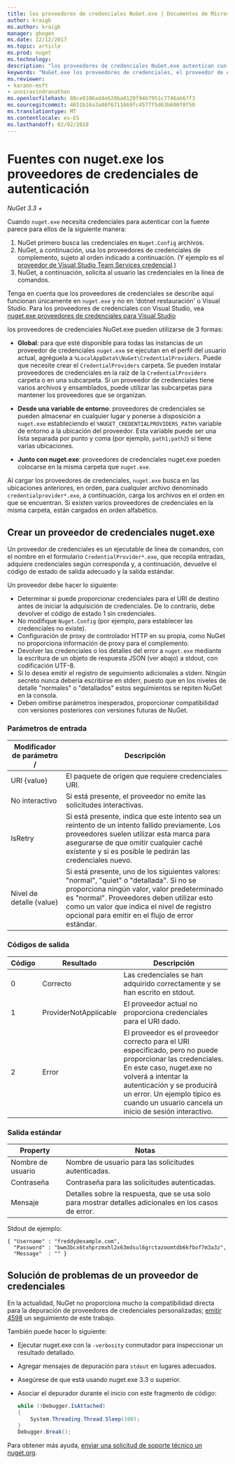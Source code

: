 ```yaml
---
title: los proveedores de credenciales NuGet.exe | Documentos de Microsoft
author: kraigb
ms.author: kraigb
manager: ghogen
ms.date: 12/12/2017
ms.topic: article
ms.prod: nuget
ms.technology: 
description: "los proveedores de credenciales NuGet.exe autentican con una fuente de distribución y se implementan como archivos ejecutables de línea de comandos que siguen las convenciones específicas."
keywords: "NuGet.exe los proveedores de credenciales, el proveedor de credenciales API, autenticarse con la fuente, autenticarse con la Galería"
ms.reviewer:
- karann-msft
- unniravindranathan
ms.openlocfilehash: 88ce0106ad4e628ba8120f94b7951c7746ab67f3
ms.sourcegitcommit: 4651b16a3a08f6711669fc4577f5d63b600f8f58
ms.translationtype: MT
ms.contentlocale: es-ES
ms.lasthandoff: 02/02/2018
---
```

# <a name="authenticating-feeds-with-nugetexe-credential-providers"></a>Fuentes con nuget.exe los proveedores de credenciales de autenticación

*NuGet 3.3 +*

Cuando `nuget.exe` necesita credenciales para autenticar con la fuente parece para ellos de la siguiente manera:

1. NuGet primero busca las credenciales en `Nuget.Config` archivos.
1. NuGet, a continuación, usa los proveedores de credenciales de complemento, sujeto al orden indicado a continuación. (Y ejemplo es el [proveedor de Visual Studio Team Services credencial](https://www.visualstudio.com/docs/package/get-started/nuget/auth#vsts-credential-provider).)
1. NuGet, a continuación, solicita al usuario las credenciales en la línea de comandos.

Tenga en cuenta que los proveedores de credenciales se describe aquí funcionan únicamente en `nuget.exe` y no en 'dotnet restauración' o Visual Studio. Para los proveedores de credenciales con Visual Studio, vea [nuget.exe proveedores de credenciales para Visual Studio](nuget-credential-providers-for-visual-studio.md)

los proveedores de credenciales NuGet.exe pueden utilizarse de 3 formas:

- **Global**: para que esté disponible para todas las instancias de un proveedor de credenciales `nuget.exe` se ejecutan en el perfil del usuario actual, agréguela a `%LocalAppData%\NuGet\CredentialProviders`. Puede que necesite crear el `CredentialProviders` carpeta. Se pueden instalar proveedores de credenciales en la raíz de la `CredentialProviders` carpeta o en una subcarpeta. Si un proveedor de credenciales tiene varios archivos y ensamblados, puede utilizar las subcarpetas para mantener los proveedores que se organizan.

- **Desde una variable de entorno**: proveedores de credenciales se pueden almacenar en cualquier lugar y ponerse a disposición a `nuget.exe` estableciendo el `%NUGET_CREDENTIALPROVIDERS_PATH%` variable de entorno a la ubicación del proveedor. Esta variable puede ser una lista separada por punto y coma (por ejemplo, `path1;path2`) si tiene varias ubicaciones.

- **Junto con nuget.exe**: proveedores de credenciales nuget.exe pueden colocarse en la misma carpeta que `nuget.exe`.

Al cargar los proveedores de credenciales, `nuget.exe` busca en las ubicaciones anteriores, en orden, para cualquier archivo denominado `credentialprovider*.exe`, a continuación, carga los archivos en el orden en que se encuentran. Si existen varios proveedores de credenciales en la misma carpeta, están cargados en orden alfabético.

## <a name="creating-a-nugetexe-credential-provider"></a>Crear un proveedor de credenciales nuget.exe

Un proveedor de credenciales es un ejecutable de línea de comandos, con el nombre en el formulario `CredentialProvider*.exe`, que recopila entradas, adquiere credenciales según corresponda y, a continuación, devuelve el código de estado de salida adecuado y la salida estándar.

Un proveedor debe hacer lo siguiente:

- Determinar si puede proporcionar credenciales para el URI de destino antes de iniciar la adquisición de credenciales. De lo contrario, debe devolver el código de estado 1 sin credenciales.
- No modifique `Nuget.Config` (por ejemplo, para establecer las credenciales no existe).
- Configuración de proxy de controlador HTTP en su propia, como NuGet no proporciona información de proxy para el complemento.
- Devolver las credenciales o los detalles del error a `nuget.exe` mediante la escritura de un objeto de respuesta JSON (ver abajo) a stdout, con codificación UTF-8.
- Si lo desea emitir el registro de seguimiento adicionales a stderr. Ningún secreto nunca debería escribirse en stderr, puesto que en los niveles de detalle "normales" o "detallados" estos seguimientos se repiten NuGet en la consola.
- Deben omitirse parámetros inesperados, proporcionar compatibilidad con versiones posteriores con versiones futuras de NuGet.

### <a name="input-parameters"></a>Parámetros de entrada

| Modificador de parámetro / |Descripción|
|----------------|-----------|
| URI {value} | El paquete de origen que requiere credenciales URI.|
| No interactivo | Si está presente, el proveedor no emite las solicitudes interactivas. |
| IsRetry | Si está presente, indica que este intento sea un reintento de un intento fallido previamente. Los proveedores suelen utilizar esta marca para asegurarse de que omitir cualquier caché existente y si es posible le pedirán las credenciales nuevo.|
| Nivel de detalle {value} | Si está presente, uno de los siguientes valores: "normal", "quiet" o "detallada". Si no se proporciona ningún valor, valor predeterminado es "normal". Proveedores deben utilizar esto como un valor que indica el nivel de registro opcional para emitir en el flujo de error estándar. |

### <a name="exit-codes"></a>Códigos de salida

| Código |Resultado | Descripción |
|----------------|-----------|-----------|
| 0 | Correcto | Las credenciales se han adquirido correctamente y se han escrito en stdout.|
| 1 | ProviderNotApplicable | El proveedor actual no proporciona credenciales para el URI dado.|
| 2 | Error | El proveedor es el proveedor correcto para el URI especificado, pero no puede proporcionar las credenciales. En este caso, nuget.exe no volverá a intentar la autenticación y se producirá un error. Un ejemplo típico es cuando un usuario cancela un inicio de sesión interactivo. |

### <a name="standard-output"></a>Salida estándar

| Property |Notas|
|----------------|-----------|
| Nombre de usuario | Nombre de usuario para las solicitudes autenticadas.|
| Contraseña | Contraseña para las solicitudes autenticadas.|
| Mensaje | Detalles sobre la respuesta, que se usa solo para mostrar detalles adicionales en los casos de error. |

Stdout de ejemplo:

    { "Username" : "freddy@example.com",
      "Password" : "bwm3bcx6txhprzmxhl2x63mdsul6grctazoomtdb6kfbof7m3a3z",
      "Message"  : "" }

## <a name="troubleshooting-a-credential-provider"></a>Solución de problemas de un proveedor de credenciales

En la actualidad, NuGet no proporciona mucho la compatibilidad directa para la depuración de proveedores de credenciales personalizadas; [emitir 4598](https://github.com/NuGet/Home/issues/4598) un seguimiento de este trabajo.

También puede hacer lo siguiente:

- Ejecutar nuget.exe con la `-verbosity` conmutador para inspeccionar un resultado detallado.
- Agregar mensajes de depuración para `stdout` en lugares adecuados.
- Asegúrese de que está usando nuget.exe 3.3 o superior.
- Asociar el depurador durante el inicio con este fragmento de código:

    ```cs
    while (!Debugger.IsAttached)
    {
        System.Threading.Thread.Sleep(100);
    }
    Debugger.Break();
    ```

Para obtener más ayuda, [enviar una solicitud de soporte técnico un nuget.org](https://www.nuget.org/policies/Contact).
